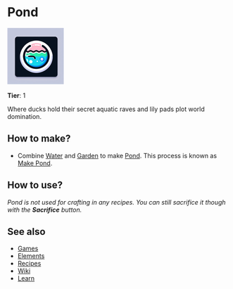 # Pond

![](../images/item.pond.png)

**Tier**: 1

Where ducks hold their secret aquatic raves and lily pads plot world domination.

## How to make?

* Combine [Water](/wiki/elements/water) and [Garden](/wiki/elements/garden) to make [Pond](/wiki/elements/pond). This process is known as [Make Pond](/wiki/recipes/make-pond).

## How to use?

_Pond is not used for crafting in any recipes. You can still sacrifice it though with the **Sacrifice** button._

## See also

* [Games](/wiki/games)
* [Elements](/wiki/elements)
* [Recipes](/wiki/recipes)
* [Wiki](/wiki/index)
* [Learn](/learn/index)